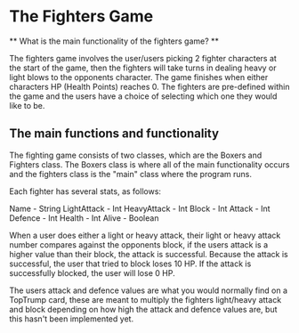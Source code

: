 # The Fighters Game #

** What is the main functionality of the fighters game? **

The fighters game involves the user/users picking 2 fighter characters 
at the start of the game, then the fighters will take turns in dealing
heavy or light blows to the opponents character. The game finishes when
either characters HP (Health Points) reaches 0. The fighters are pre-defined
within the game and the users have a choice of selecting which one they would
like to be.

## The main functions and functionality
The fighting game consists of two classes, which are the Boxers and
Fighters class. The Boxers class is where all of the main functionality occurs
and the fighters class is the "main" class where the program runs.

Each fighter has several stats, as follows:

Name - String
LightAttack - Int
HeavyAttack - Int
Block - Int
Attack - Int
Defence - Int
Health - Int
Alive - Boolean

When a user does either a light or heavy attack, their light or heavy attack number
compares against the opponents block, if the users attack is a higher
value than their block, the attack is successful. Because the attack
is successful, the user that tried to block loses 10 HP. If the attack is 
successfully blocked, the user will lose 0 HP.

The users attack and defence values are what you would normally find on 
a TopTrump card, these are meant to multiply the fighters light/heavy attack
and block depending on how high the attack and defence values are, but this
hasn't been implemented yet.


